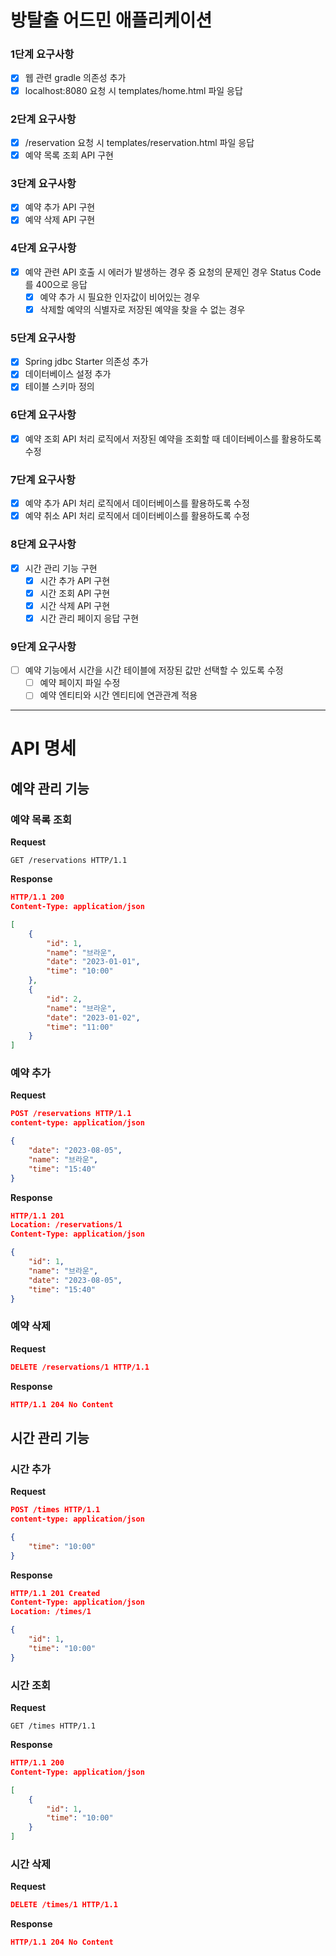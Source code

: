 # 방탈출 어드민 애플리케이션

### 1단계 요구사항
- [x] 웹 관련 gradle 의존성 추가
- [x] localhost:8080 요청 시 templates/home.html 파일 응답

### 2단계 요구사항
- [x] /reservation 요청 시 templates/reservation.html 파일 응답
- [x] 예약 목록 조회 API 구현

### 3단계 요구사항
- [x] 예약 추가 API 구현
- [x] 예약 삭제 API 구현

### 4단계 요구사항
- [x] 예약 관련 API 호출 시 에러가 발생하는 경우 중 요청의 문제인 경우 Status Code를 400으로 응답
  - [x] 예약 추가 시 필요한 인자값이 비어있는 경우
  - [x] 삭제할 예약의 식별자로 저장된 예약을 찾을 수 없는 경우

### 5단계 요구사항
- [x] Spring jdbc Starter 의존성 추가
- [x] 데이터베이스 설정 추가
- [x] 테이블 스키마 정의

### 6단계 요구사항
- [x] 예약 조회 API 처리 로직에서 저장된 예약을 조회할 때 데이터베이스를 활용하도록 수정

### 7단계 요구사항
- [x] 예약 추가 API 처리 로직에서 데이터베이스를 활용하도록 수정
- [x] 예약 취소 API 처리 로직에서 데이터베이스를 활용하도록 수정

### 8단계 요구사항
- [x] 시간 관리 기능 구현
  - [x] 시간 추가 API 구현
  - [x] 시간 조회 API 구현
  - [x] 시간 삭제 API 구현
  - [x] 시간 관리 페이지 응답 구현

### 9단계 요구사항
- [ ] 예약 기능에서 시간을 시간 테이블에 저장된 값만 선택할 수 있도록 수정
  - [ ] 예약 페이지 파일 수정
  - [ ] 예약 엔티티와 시간 엔티티에 연관관계 적용

---

# API 명세
## 예약 관리 기능
### 예약 목록 조회
**Request**
```
GET /reservations HTTP/1.1
```
**Response**
```json
HTTP/1.1 200
Content-Type: application/json

[
    {
        "id": 1,
        "name": "브라운",
        "date": "2023-01-01",
        "time": "10:00"
    },
    {
        "id": 2,
        "name": "브라운",
        "date": "2023-01-02",
        "time": "11:00"
    }
]
```

### 예약 추가
**Request**
```json
POST /reservations HTTP/1.1
content-type: application/json

{
    "date": "2023-08-05",
    "name": "브라운",
    "time": "15:40"
}
```
**Response**
```json
HTTP/1.1 201
Location: /reservations/1
Content-Type: application/json

{
    "id": 1,
    "name": "브라운",
    "date": "2023-08-05",
    "time": "15:40"
}
```

### 예약 삭제
**Request**
```json
DELETE /reservations/1 HTTP/1.1
```
**Response**
```json
HTTP/1.1 204 No Content
```

## 시간 관리 기능
### 시간 추가
**Request**
```json
POST /times HTTP/1.1
content-type: application/json

{
    "time": "10:00"
}
```
**Response**
```json
HTTP/1.1 201 Created
Content-Type: application/json
Location: /times/1

{
    "id": 1,
    "time": "10:00"
}
```

### 시간 조회
**Request**
```
GET /times HTTP/1.1
```
**Response**
```json
HTTP/1.1 200
Content-Type: application/json

[
    {
        "id": 1,
        "time": "10:00"
    }
]
```

### 시간 삭제
**Request**
```json
DELETE /times/1 HTTP/1.1
```
**Response**
```json
HTTP/1.1 204 No Content
```
